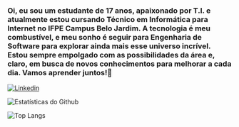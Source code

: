 ### Oi, eu sou um estudante de 17 anos, apaixonado por T.I. e atualmente estou cursando Técnico em Informática para Internet no IFPE Campus Belo Jardim. A tecnologia é meu combustível, e meu sonho é seguir para Engenharia de Software para explorar ainda mais esse universo incrível. Estou sempre empolgado com as possibilidades da área e, claro, em busca de novos conhecimentos para melhorar a cada dia. Vamos aprender juntos!🚀

[![Linkedin](https://img.shields.io/badge/LinkedIn-0077B5?style=for-the-badge&logo=linkedin&logoColor=white)](https://www.linkedin.com/in/andrey-siqueira-1bb88b306)

![Estatísticas do Github](https://github-readme-stats.vercel.app/api?username=siqueir4dev&show_icons=true&theme=tokyonight)

![Top Langs](https://github-readme-stats.vercel.app/api/top-langs/?username=siqueir4dev&hide_progress=true)
